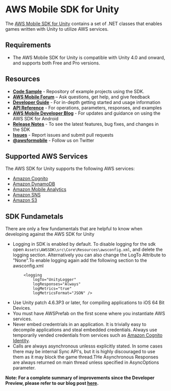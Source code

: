 # AWS Mobile SDK for Unity
The [AWS Mobile SDK for Unity](http://aws.amazon.com/mobile/sdk/) contains a set of .NET classes that enables games written with Unity to utilize AWS services. 

## Requirements

* The AWS Mobile SDK for Unity is compatible with Unity 4.0 and onward, and supports both Free and Pro versions.

## Resources
* **[Code Sample](https://github.com/awslabs/aws-sdk-unity-samples)** - Repository of example projects using the SDK.
* **[AWS Mobile Forum](https://forums.aws.amazon.com/forum.jspa?forumID=88)** – Ask questions, get help, and give feedback
* **[Developer Guide](http://docs.aws.amazon.com/mobile/sdkforunity/developerguide/)** - For in-depth getting started and usage information
* **[API Reference](http://docs.aws.amazon.com/AWSUnitySDK/latest/APIReference/)** - For operations, parameters, responses, and examples
* **[AWS Mobile Developer Blog](http://mobile.awsblog.com/)** - For updates and guidance on using the AWS SDK for Android
* **[Release Notes](https://aws.amazon.com/releasenotes/Unity)** - To see the latest features, bug fixes, and changes in the SDK
* **[Issues](https://github.com/aws/aws-sdk-unity/issues)** - Report issues and submit pull requests
* **[@awsformobile](https://twitter.com/awsformobile)** - Follow us on Twitter

## Supported AWS Services
The AWS SDK for Unity supports the following AWS services:

* [Amazon Cognito](http://aws.amazon.com/cognito/)
* [Amazon DynamoDB](http://aws.amazon.com/dynamodb/)
* [Amazon Mobile Analytics](http://aws.amazon.com/mobileanalytics/)
* [Amazon SNS](http://aws.amazon.com/sns/)
* [Amazon S3](http://aws.amazon.com/s3/)


## SDK Fundametals
There are only a few fundamentals that are helpful to know when developing against the AWS SDK for Unity
* Logging in SDK is enabled by default. To disable logging for the sdk open ``Assets\AWSSDK\src\Core\Resources\awsconfig.xml``, and delete the logging section. Alternatively you can also change the LogTo Attribute to "None".To enable logging again add the following section to the awsconfig.xml

```
        <logging
            logTo="UnityLogger"
            logResponses="Always"
            logMetrics="true"
            logMetricsFormat="JSON" />
```

* Use Unity patch 4.6.3P3 or later, for compiling applications to iOS 64 Bit Devices.
* You must have AWSPrefab on the first scene where you instantiate AWS services.
* Never embed credentrials in an application.  It is trivially easy to decompile applications and steal embedded credentials.  Always use temporarily vended credentials from services such as [Amazon Cognito Identity](http://docs.aws.amazon.com/mobile/sdkforunity/developerguide/cognito-identity.html).
* Calls are always asynchronous unlesss explicitly stated. In some cases there may be internal Sync API's, but it is highly discouraged to use them as it may block the game thread.THe Asynchronous Responses are always returned on main thread unless specified in AsyncOptions parameter.

**Note: For a complete summary of improvements since the Developer Preview, please refer to our blog post [here](http://mobile.awsblog.com/post/Tx30Z7HPU42S0IN/Improvements-in-the-AWS-Mobile-SDK-for-Unity).**